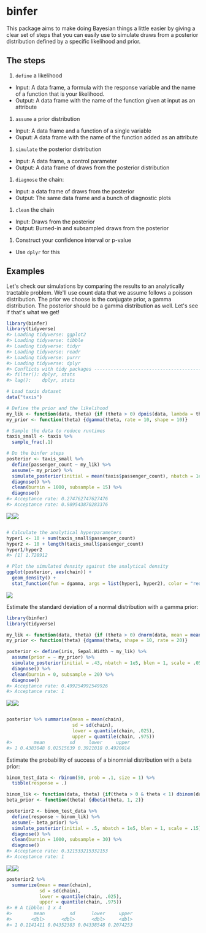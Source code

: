 binfer
================

This package aims to make doing Bayesian things a little easier by giving a clear set of steps that you can easily use to simulate draws from a posterior distribution defined by a specific likelihood and prior.

The steps
---------

1.  `define` a likelihood

-   Input: A data frame, a formula with the response variable and the name of a function that is your likelihood.
-   Output: A data frame with the name of the function given at input as an attribute

1.  `assume` a prior distribution

-   Input: A data frame and a function of a single variable
-   Ouput: A data frame with the name of the function added as an attribute

1.  `simulate` the posterior distribution

-   Input: A data frame, a control parameter
-   Output: A data frame of draws from the posterior distribution

1.  `diagnose` the chain:

-   Input: a data frame of draws from the posterior
-   Output: The same data frame and a bunch of diagnostic plots

1.  `clean` the chain

-   Input: Draws from the posterior
-   Output: Burned-in and subsampled draws from the posterior

1.  Construct your confidence interval or p-value

-   Use `dplyr` for this

Examples
--------

Let's check our simulations by comparing the results to an analytically tractable problem. We'll use count data that we assume follows a poisson distribution. The prior we choose is the conjugate prior, a gamma distribution. The posterior should be a gamma distribution as well. Let's see if that's what we get!

``` r
library(binfer)
library(tidyverse)
#> Loading tidyverse: ggplot2
#> Loading tidyverse: tibble
#> Loading tidyverse: tidyr
#> Loading tidyverse: readr
#> Loading tidyverse: purrr
#> Loading tidyverse: dplyr
#> Conflicts with tidy packages ----------------------------------------------
#> filter(): dplyr, stats
#> lag():    dplyr, stats

# Load taxis dataset
data("taxis")

# Define the prior and the likelihood
my_lik <- function(data, theta) {if (theta > 0) dpois(data, lambda = theta) else 0}
my_prior <- function(theta) {dgamma(theta, rate = 10, shape = 10)} 

# Sample the data to reduce runtimes
taxis_small <- taxis %>%
  sample_frac(.1)

# Do the binfer steps
posterior <- taxis_small %>% 
  define(passenger_count ~ my_lik) %>% 
  assume(~ my_prior) %>% 
  simulate_posterior(initial = mean(taxis$passenger_count), nbatch = 1e5, blen = 1, scale = .1) %>% 
  diagnose() %>% 
  clean(burnin = 1000, subsample = 15) %>% 
  diagnose()
#> Acceptance rate: 0.274762747627476
#> Acceptance rate: 0.989543870283376
```

![](man/figures/README-unnamed-chunk-1-1.png)![](man/figures/README-unnamed-chunk-1-2.png)

``` r

# Calculate the analytical hyperparameters
hyper1 <- 10 + sum(taxis_small$passenger_count)
hyper2 <- 10 + length(taxis_small$passenger_count)
hyper1/hyper2
#> [1] 1.728912

# Plot the simulated density against the analytical density
ggplot(posterior, aes(chain)) + 
  geom_density() +
  stat_function(fun = dgamma, args = list(hyper1, hyper2), color = "red")
```

![](man/figures/README-unnamed-chunk-1-3.png)

Estimate the standard deviation of a normal distribution with a gamma prior:

``` r
library(binfer)
library(tidyverse)

my_lik <- function(data, theta) {if (theta > 0) dnorm(data, mean = mean(iris$Sepal.Width) , sd = theta) else 0}
my_prior <- function(theta) {dgamma(theta, shape = 10, rate = 20)}

posterior <- define(iris, Sepal.Width ~ my_lik) %>% 
  assume(prior = ~ my_prior) %>% 
  simulate_posterior(initial = .43, nbatch = 1e5, blen = 1, scale = .05) %>% 
  diagnose() %>% 
  clean(burnin = 0, subsample = 20) %>% 
  diagnose()
#> Acceptance rate: 0.499254992549926
#> Acceptance rate: 1
```

![](man/figures/README-example1-1.png)![](man/figures/README-example1-2.png)

``` r

posterior %>% summarise(mean = mean(chain),
                        sd = sd(chain),
                        lower = quantile(chain, .025),
                        upper = quantile(chain, .975))
#>        mean         sd     lower     upper
#> 1 0.4383048 0.02515639 0.3921018 0.4920014
```

Estimate the probability of success of a binomnial distribution with a beta prior:

``` r
binom_test_data <- rbinom(50, prob = .1, size = 1) %>% 
  tibble(response = .)

binom_lik <- function(data, theta) {if(theta > 0 & theta < 1) dbinom(data, prob = theta, size = 1) else 0}
beta_prior <- function(theta) {dbeta(theta, 1, 2)}

posterior2 <- binom_test_data %>% 
  define(response ~ binom_lik) %>% 
  assume(~ beta_prior) %>% 
  simulate_posterior(initial = .5, nbatch = 1e5, blen = 1, scale = .15) %>% 
  diagnose() %>% 
  clean(burnin = 1000, subsample = 30) %>% 
  diagnose()
#> Acceptance rate: 0.321533215332153
#> Acceptance rate: 1
```

![](man/figures/README-example2-1.png)![](man/figures/README-example2-2.png)

``` r
posterior2 %>% 
  summarize(mean = mean(chain), 
            sd = sd(chain), 
            lower = quantile(chain, .025), 
            upper = quantile(chain, .975))
#> # A tibble: 1 x 4
#>        mean         sd      lower     upper
#>       <dbl>      <dbl>      <dbl>     <dbl>
#> 1 0.1141411 0.04352383 0.04338548 0.2074253
```
